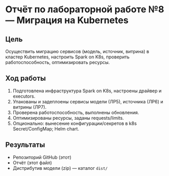 # Отчёт по лабораторной работе №8 — Миграция на Kubernetes

## Цель
Осуществить миграцию сервисов (модель, источник, витрина) в кластер Kubernetes, настроить Spark on K8s, проверить работоспособность, оптимизировать ресурсы.

## Ход работы
1. Подготовлена инфраструктура Spark on K8s, настроены драйвер и executors.
2. Упакованы и задеплоены сервисы модели (ЛР5), источника (ЛР6) и витрины (ЛР7).
3. Проверена работоспособность, выполнены обновления.
4. Оптимизированы ресурсы, заданы requests/limits.
5. Опционально: вынесение конфигурации/секретов в k8s Secret/ConfigMap; Helm chart.

## Результаты
- Репозиторий GitHub (этот)
- Отчёт (этот файл)
- Дистрибутив модели (zip) — каталог `dist/`
